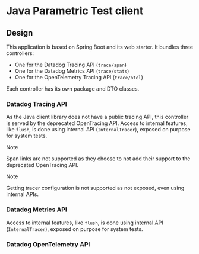 # Java Parametric Test client

## Design

This application is based on Spring Boot and its web starter.
It bundles three controllers:

* One for the Datadog Tracing API (`trace/span`)
* One for the Datadog Metrics API (`trace/stats`)
* One for the OpenTelemetry Tracing API (`trace/otel`)

Each controller has its own package and DTO classes.

### Datadog Tracing API

As the Java client library does not have a public tracing API, this controller is served by the deprecated OpenTracing API.
Access to internal features, like `flush`, is done using internal API (`InternalTracer`), exposed on purpose for system tests.

> [!NOTE]
> Span links are not supported as they choose to not add their support to the deprecated OpenTracing API.

> [!NOTE]
> Getting tracer configuration is not supported as not exposed, even using internal APIs.

### Datadog Metrics API

Access to internal features, like `flush`, is done using internal API (`InternalTracer`), exposed on purpose for system tests.

### Datadog OpenTelemetry API

